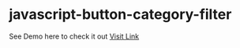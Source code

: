 # javascript-button-category-filter
See Demo here to check it out <a href="https://emuobopleasure.github.io/javascript-button-category-filter/" target="_blank">Visit Link</a>
